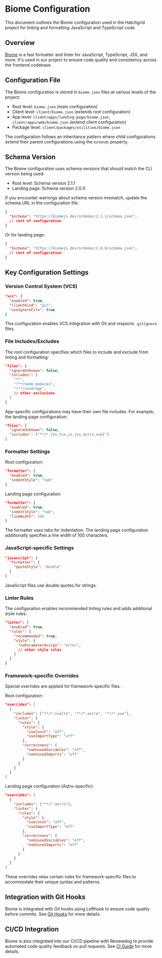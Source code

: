# Biome Configuration

This document outlines the Biome configuration used in the Hatchgrid project for linting and formatting JavaScript and TypeScript code.

## Overview

[Biome](https://biomejs.dev/) is a fast formatter and linter for JavaScript, TypeScript, JSX, and more. It's used in our project to ensure code quality and consistency across the frontend codebase.

## Configuration File

The Biome configuration is stored in `biome.json` files at various levels of the project:

- Root level: `biome.json` (main configuration)
- Client level: `client/biome.json` (extends root configuration)
- App level: `client/apps/landing-page/biome.json`, `client/apps/web/biome.json` (extend client configuration)
- Package level: `client/packages/utilities/biome.json`

The configuration follows an inheritance pattern where child configurations extend their parent configurations using the `extends` property.

## Schema Version

The Biome configuration uses schema versions that should match the CLI version being used:
- Root level: Schema version 2.1.1
- Landing page: Schema version 2.0.0

If you encounter warnings about schema version mismatch, update the schema URL in the configuration file:

```json
{
  "$schema": "https://biomejs.dev/schemas/2.1.1/schema.json",
  // rest of configuration
}
```

Or for landing page:

```json
{
  "$schema": "https://biomejs.dev/schemas/2.0.0/schema.json",
  // rest of configuration
}
```

## Key Configuration Settings

### Version Control System (VCS)

```json
"vcs": {
  "enabled": true,
  "clientKind": "git",
  "useIgnoreFile": true
}
```

This configuration enables VCS integration with Git and respects `.gitignore` files.

### File Includes/Excludes

The root configuration specifies which files to include and exclude from linting and formatting:

```json
"files": {
  "ignoreUnknown": false,
  "includes": [
    "**",
    "!**/node_modules",
    "!**/coverage",
    // other exclusions
  ]
}
```

App-specific configurations may have their own file includes. For example, the landing page configuration:

```json
"files": {
  "ignoreUnknown": false,
  "includes": ["**/*.{ts,tsx,js,jsx,astro,vue}"]
}
```

### Formatter Settings

Root configuration:
```json
"formatter": {
  "enabled": true,
  "indentStyle": "tab"
}
```

Landing page configuration:
```json
"formatter": {
  "enabled": true,
  "indentStyle": "tab",
  "lineWidth": 100
}
```

The formatter uses tabs for indentation. The landing page configuration additionally specifies a line width of 100 characters.

### JavaScript-specific Settings

```json
"javascript": {
  "formatter": {
    "quoteStyle": "double"
  }
}
```

JavaScript files use double quotes for strings.

### Linter Rules

The configuration enables recommended linting rules and adds additional style rules:

```json
"linter": {
  "enabled": true,
  "rules": {
    "recommended": true,
    "style": {
      "noParameterAssign": "error",
      // other style rules
    }
  }
}
```

### Framework-specific Overrides

Special overrides are applied for framework-specific files.

Root configuration:
```json
"overrides": [
  {
    "includes": ["**/*.svelte", "**/*.astro", "**/*.vue"],
    "linter": {
      "rules": {
        "style": {
          "useConst": "off",
          "useImportType": "off"
        },
        "correctness": {
          "noUnusedVariables": "off",
          "noUnusedImports": "off"
        }
      }
    }
  }
]
```

Landing page configuration (Astro-specific):
```json
"overrides": [
  {
    "includes": ["**/*.astro"],
    "linter": {
      "rules": {
        "style": {
          "useConst": "off",
          "useImportType": "off"
        },
        "correctness": {
          "noUnusedVariables": "off",
          "noUnusedImports": "off"
        }
      }
    }
  }
]
```

These overrides relax certain rules for framework-specific files to accommodate their unique syntax and patterns.

## Integration with Git Hooks

Biome is integrated with Git hooks using Lefthook to ensure code quality before commits. See [Git Hooks](./git-hooks.md) for more details.

## CI/CD Integration

Biome is also integrated into our CI/CD pipeline with Reviewdog to provide automated code quality feedback on pull requests. See [CI Guide](../workflows/ci-guide.md) for more details.
